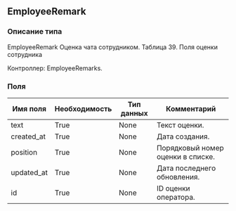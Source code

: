 
## EmployeeRemark

### Описание типа
EmployeeRemark
Оценка чата сотрудником.
Таблица 39. Поля оценки сотрудника

Контроллер: EmployeeRemarks.

### Поля

| Имя поля | Необходимость | Тип данных | Комментарий |
|---|---|---|---|
|text|True|None|Текст оценки.<br/>|
|created_at|True|None|Дата создания.<br/>|
|position|True|None|Порядковый номер оценки в списке.<br/>|
|updated_at|True|None|Дата последнего обновления.<br/>|
|id|True|None|ID оценки оператора.<br/>|
